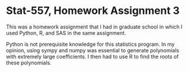 # Stat-557, Homework Assignment 3
This was a homework assignment that I had in graduate school in which I used Python, R, and SAS in the same assignment. 

Python is not prerequisite knowledge for this statistics program. In my opinion, using sympy and numpy was essential to generate polynomials with extremely large coefficients. I then had to use R to find the roots of these polynomials.
